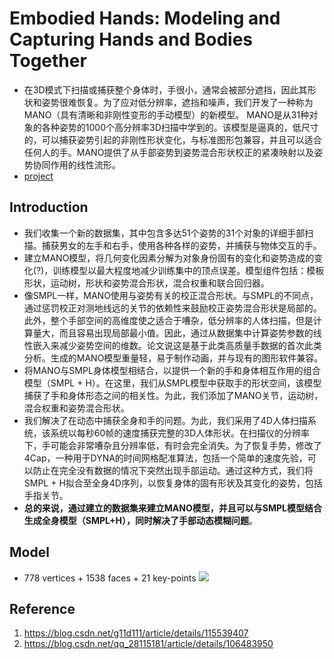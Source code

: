 # Embodied Hands: Modeling and Capturing Hands and Bodies Together

- 在3D模式下扫描或捕获整个身体时，手很小，通常会被部分遮挡，因此其形状和姿势很难恢复。为了应对低分辨率，遮挡和噪声，我们开发了一种称为MANO（具有清晰和非刚性变形的手动模型）的新模型。 MANO是从31种对象的各种姿势的1000个高分辨率3D扫描中学到的。该模型是逼真的，低尺寸的，可以捕获姿势引起的非刚性形状变化，与标准图形包兼容，并且可以适合任何人的手。MANO提供了从手部姿势到姿势混合形状校正的紧凑映射以及姿势协同作用的线性流形。
- [project](http://mano.is.tue.mpg.de)

## Introduction
- 我们收集一个新的数据集，其中包含多达51个姿势的31个对象的详细手部扫描。捕获男女的左手和右手，使用各种各样的姿势，并捕获与物体交互的手。
- 建立MANO模型，将几何变化因素分解为对象身份固有的变化和姿势造成的变化(?)，训练模型以最大程度地减少训练集中的顶点误差。模型组件包括：模板形状，运动树，形状和姿势混合形状，混合权重和联合回归器。
- 像SMPL一样，MANO使用与姿势有关的校正混合形状。与SMPL的不同点，通过惩罚校正对测地线远的关节的依赖性来鼓励校正姿势混合形状是局部的。此外，整个手部空间的高维度使之适合于嘈杂，低分辨率的人体扫描，但是计算量大，而且容易出现局部最小值。因此，通过从数据集中计算姿势参数的线性嵌入来减少姿势空间的维数。论文说这是基于此类高质量手数据的首次此类分析。生成的MANO模型重量轻，易于制作动画，并与现有的图形软件兼容。
- 将MANO与SMPL身体模型相结合，以提供一个新的手和身体相互作用的组合模型（SMPL + H）。在这里，我们从SMPL模型中获取手的形状空间，该模型捕获了手和身体形态之间的相关性。为此，我们添加了MANO关节，运动树，混合权重和姿势混合形状。
- 我们解决了在动态中捕获全身和手的问题。为此，我们采用了4D人体扫描系统，该系统以每秒60帧的速度捕获完整的3D人体形状。在扫描仪的分辨率下，手可能会非常嘈杂且分辨率低，有时会完全消失。为了恢复手势，修改了4Cap，一种用于DYNA的时间网格配准算法，包括一个简单的速度先验，可以防止在完全没有数据的情况下突然出现手部运动。通过这种方式，我们将SMPL + H拟合至全身4D序列，以恢复身体的固有形状及其变化的姿势，包括手指关节。
- **总的来说，通过建立的数据集来建立MANO模型，并且可以与SMPL模型结合生成全身模型（SMPL+H），同时解决了手部动态模糊问题**。

## Model
- 778 vertices + 1538 faces + 21 key-points
![](https://img-blog.csdnimg.cn/20210409112349613.png?x-oss-process=image/watermark,type_ZmFuZ3poZW5naGVpdGk,shadow_10,text_aHR0cHM6Ly9ibG9nLmNzZG4ubmV0L2cxMWQxMTE=,size_16,color_FFFFFF,t_70)

## Reference
1. https://blog.csdn.net/g11d111/article/details/115539407
2. https://blog.csdn.net/qq_28115181/article/details/106483950
